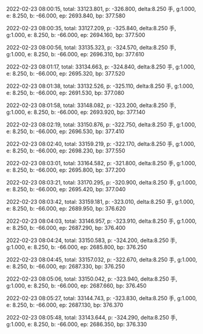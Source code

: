 2022-02-23 08:00:15, total: 33123.801, p: -326.800, delta:8.250 手, g:1.000, e: 8.250, b: -66.000, ep: 2693.840, bp: 377.580

2022-02-23 08:00:35, total: 33127.209, p: -325.840, delta:8.250 手, g:1.000, e: 8.250, b: -66.000, ep: 2694.160, bp: 377.500

2022-02-23 08:00:56, total: 33135.323, p: -324.570, delta:8.250 手, g:1.000, e: 8.250, b: -66.000, ep: 2696.310, bp: 377.610

2022-02-23 08:01:17, total: 33134.663, p: -324.840, delta:8.250 手, g:1.000, e: 8.250, b: -66.000, ep: 2695.320, bp: 377.520

2022-02-23 08:01:38, total: 33132.526, p: -325.110, delta:8.250 手, g:1.000, e: 8.250, b: -66.000, ep: 2691.530, bp: 377.080

2022-02-23 08:01:58, total: 33148.082, p: -323.200, delta:8.250 手, g:1.000, e: 8.250, b: -66.000, ep: 2693.920, bp: 377.140

2022-02-23 08:02:19, total: 33150.876, p: -322.750, delta:8.250 手, g:1.000, e: 8.250, b: -66.000, ep: 2696.530, bp: 377.410

2022-02-23 08:02:40, total: 33159.219, p: -322.170, delta:8.250 手, g:1.000, e: 8.250, b: -66.000, ep: 2698.230, bp: 377.550

2022-02-23 08:03:01, total: 33164.582, p: -321.800, delta:8.250 手, g:1.000, e: 8.250, b: -66.000, ep: 2695.800, bp: 377.200

2022-02-23 08:03:21, total: 33170.295, p: -320.900, delta:8.250 手, g:1.000, e: 8.250, b: -66.000, ep: 2695.420, bp: 377.040

2022-02-23 08:03:42, total: 33159.181, p: -323.010, delta:8.250 手, g:1.000, e: 8.250, b: -66.000, ep: 2689.950, bp: 376.620

2022-02-23 08:04:03, total: 33146.957, p: -323.910, delta:8.250 手, g:1.000, e: 8.250, b: -66.000, ep: 2687.290, bp: 376.400

2022-02-23 08:04:24, total: 33150.583, p: -324.200, delta:8.250 手, g:1.000, e: 8.250, b: -66.000, ep: 2685.800, bp: 376.250

2022-02-23 08:04:45, total: 33157.032, p: -322.670, delta:8.250 手, g:1.000, e: 8.250, b: -66.000, ep: 2687.330, bp: 376.250

2022-02-23 08:05:06, total: 33150.042, p: -323.940, delta:8.250 手, g:1.000, e: 8.250, b: -66.000, ep: 2687.660, bp: 376.450

2022-02-23 08:05:27, total: 33144.743, p: -323.830, delta:8.250 手, g:1.000, e: 8.250, b: -66.000, ep: 2687.130, bp: 376.370

2022-02-23 08:05:48, total: 33143.644, p: -324.290, delta:8.250 手, g:1.000, e: 8.250, b: -66.000, ep: 2686.350, bp: 376.330